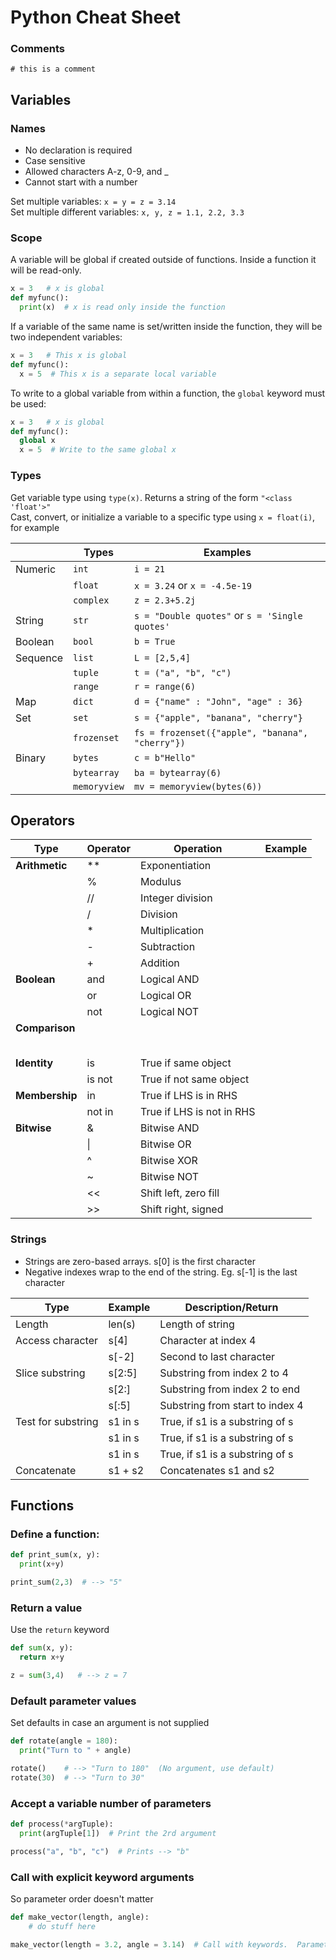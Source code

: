# Python Cheat Sheet

### Comments

`# this is a comment`

## Variables

### Names

- No declaration is required
- Case sensitive
- Allowed characters A-z, 0-9, and \_
- Cannot start with a number

Set multiple variables: `x = y = z = 3.14`  
Set multiple different variables: `x, y, z = 1.1, 2.2, 3.3`

### Scope

A variable will be global if created outside of functions. Inside a function it will be read-only.

```python
x = 3   # x is global
def myfunc():
  print(x)  # x is read only inside the function
```

If a variable of the same name is set/written inside the function, they will be two independent variables:

```python
x = 3   # This x is global
def myfunc():
  x = 5  # This x is a separate local variable
```

To write to a global variable from within a function, the `global` keyword must be used:

```python
x = 3   # x is global
def myfunc():
  global x
  x = 5  # Write to the same global x
```

### Types

Get variable type using `type(x)`. Returns a string of the form `"<class 'float'>"`  
Cast, convert, or initialize a variable to a specific type using `x = float(i)`, for example

|          | Types        | Examples                                        |
| -------- | ------------ | ----------------------------------------------- |
| Numeric  | `int`        | `i = 21`                                        |
|          | `float`      | `x = 3.24` or `x = -4.5e-19`                    |
|          | `complex`    | `z = 2.3+5.2j`                                  |
| String   | `str`        | `s = "Double quotes"` or `s = 'Single quotes'`  |
| Boolean  | `bool`       | `b = True`                                      |
| Sequence | `list`       | `L = [2,5,4] `                                  |
|          | `tuple`      | `t = ("a", "b", "c")`                           |
|          | `range`      | `r = range(6)`                                  |
| Map      | `dict`       | `d = {"name" : "John", "age" : 36}`             |
| Set      | `set`        | `s = {"apple", "banana", "cherry"}`             |
|          | `frozenset`  | `fs = frozenset({"apple", "banana", "cherry"})` |
| Binary   | `bytes`      | `c = b"Hello"`                                  |
|          | `bytearray`  | `ba = bytearray(6)`                             |
|          | `memoryview` | `mv = memoryview(bytes(6)) `                    |

## Operators

| Type           | Operator | Operation                 | Example |
| -------------- | -------- | ------------------------- | ------- |
| **Arithmetic** | \*\*     | Exponentiation            |         |
|                | %        | Modulus                   |         |
|                | //       | Integer division          |         |
|                | /        | Division                  |         |
|                | \*       | Multiplication            |         |
|                | -        | Subtraction               |         |
|                | +        | Addition                  |         |
| **Boolean**    | and      | Logical AND               |         |
|                | or       | Logical OR                |         |
|                | not      | Logical NOT               |         |
| **Comparison** |          |                           |         |
|                |          |                           |         |
|                |          |                           |         |
|                |          |                           |         |
|                |          |                           |         |
|                |          |                           |         |
| **Identity**   | is       | True if same object       |         |
|                | is not   | True if not same object   |         |
| **Membership** | in       | True if LHS is in RHS     |         |
|                | not in   | True if LHS is not in RHS |         |
| **Bitwise**    | &        | Bitwise AND               |         |
|                | \|       | Bitwise OR                |         |
|                | ^        | Bitwise XOR               |         |
|                | ~        | Bitwise NOT               |         |
|                | <<       | Shift left, zero fill     |         |
|                | >>       | Shift right, signed       |         |

### Strings

- Strings are zero-based arrays. s[0] is the first character
- Negative indexes wrap to the end of the string. Eg. s[-1] is the last character

| Type               | Example | Description/Return              |
| ------------------ | ------- | ------------------------------- |
| Length             | len(s)  | Length of string                |
| Access character   | s[4]    | Character at index 4            |
|                    | s[-2]   | Second to last character        |
| Slice substring    | s[2:5]  | Substring from index 2 to 4     |
|                    | s[2:]   | Substring from index 2 to end   |
|                    | s[:5]   | Substring from start to index 4 |
| Test for substring | s1 in s | True, if s1 is a substring of s |
|                    | s1 in s | True, if s1 is a substring of s |
|                    | s1 in s | True, if s1 is a substring of s |
| Concatenate        | s1 + s2 | Concatenates s1 and s2          |

## Functions

### Define a function:

```python
def print_sum(x, y):
  print(x+y)

print_sum(2,3)  # --> "5"
```

### Return a value

Use the `return` keyword

```python
def sum(x, y):
  return x+y

z = sum(3,4)   # --> z = 7
```

### Default parameter values

Set defaults in case an argument is not supplied

```python
def rotate(angle = 180):
  print("Turn to " + angle)

rotate()    # --> "Turn to 180"  (No argument, use default)
rotate(30)  # --> "Turn to 30"
```

### Accept a variable number of parameters

```python
def process(*argTuple):
  print(argTuple[1])  # Print the 2rd argument

process("a", "b", "c")  # Prints --> "b"
```

### Call with explicit keyword arguments

So parameter order doesn't matter

```python
def make_vector(length, angle):
    # do stuff here

make_vector(length = 3.2, angle = 3.14)  # Call with keywords.  Parameter order doesn't matter
```
